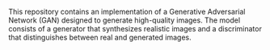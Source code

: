 This repository contains an implementation of a Generative Adversarial Network (GAN) designed to generate high-quality images. The model consists of a generator that synthesizes realistic images and a discriminator that distinguishes between real and generated images.
